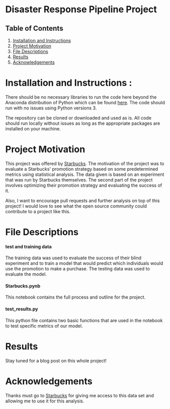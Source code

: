 # Disaster Response Pipeline Project
## Table of Contents
1. [Installation and Instructions](#Installation)
2. [Project Motivation](#Motivation)
3. [File Descriptions](#Descriptions)
4. [Results](#Results)
5. [Acknowledgements](#Acknowledgements)

# Installation and Instructions <a name="Installation"></a>:
There should be no necessary libraries to run the code here beyond the Anaconda distribution of Python which can be found [here](https://www.anaconda.com/). The code should run with no issues using Python versions 3.

The repository can be cloned or downloaded and used as is. All code should run locally without issues as long as the appropriate packages are installed on your machine.

# Project Motivation <a name='Motivation'></a>

This project was offered by [Starbucks](https://www.starbucks.ca/). The motivation of the project was to evaluate a Starbucks' promotion strategy based on some predetermined metrics using statistical analysis. The data given is based on an experiment that was run by Starbucks themselves. The second part of the project involves optimizing their promotion strategy and evaluating the success of it.

Also, I want to encourage pull requests and further analysis on top of this project! I would love to see what the open source community could contribute to a project like this.

# File Descriptions <a name="Descriptions"></a>

#### test and training data
The training data was used to evaluate the success of their blind experiment and to train a model that would predict which individuals would use the promotion to make a purchase. The testing data was used to evaluate the model.
#### Starbucks.pynb
This notebook contains the full process and outline for the project.
#### test_results.py
This python file contains two basic functions that are used in the notebook to test specific metrics of our model.

# Results <a name='Results'></a>

Stay tuned for a blog post on this whole project!

# Acknowledgements <a name='Acknowledgements'></a>

Thanks must go to [Starbucks](https://www.starbucks.ca/) for giving me access to this data set and allowing me to use it for this analysis.

